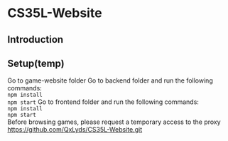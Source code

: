 # CS35L-Website
## Introduction
## Setup(temp)
Go to game-website folder
Go to backend folder and run the following commands:\
`npm install`\
`npm start`
Go to frontend folder and run the following commands:\
`npm install`\
`npm start`\
Before browsing games, please request a temporary access to the proxy\
https://github.com/QxLyds/CS35L-Website.git

